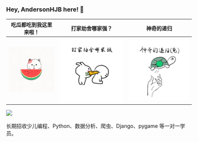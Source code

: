 ### Hey, AndersonHJB here! 👋

|吃瓜都吃到我这里来啦！|打家劫舍哪家强？|神奇的递归|
|---|---|---|
|<img src="README.assets/giphy.gif" />|<img src="README.assets/UBO8Vx.png" />|<img src="README.assets/UBOtPO.png" />|

![](https://github-readme-stats.vercel.app/api?username=AndersonHJB)

长期招收少儿编程、Python、数据分析、爬虫、Django、pygame 等一对一学员。


<!--START_SECTION:waka-->

<!--END_SECTION:waka-->
